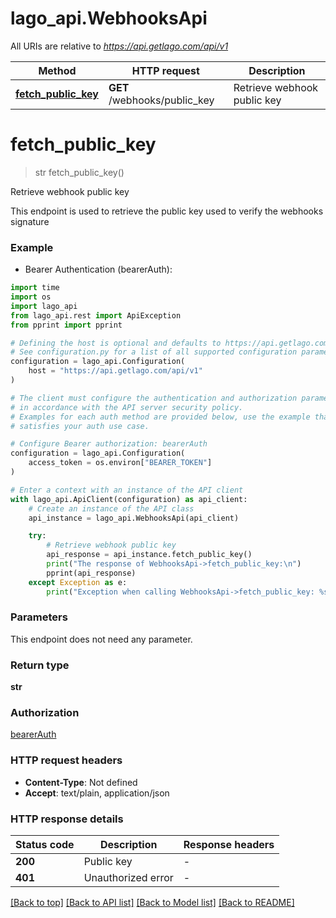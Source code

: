 # lago_api.WebhooksApi

All URIs are relative to *https://api.getlago.com/api/v1*

Method | HTTP request | Description
------------- | ------------- | -------------
[**fetch_public_key**](WebhooksApi.md#fetch_public_key) | **GET** /webhooks/public_key | Retrieve webhook public key


# **fetch_public_key**
> str fetch_public_key()

Retrieve webhook public key

This endpoint is used to retrieve the public key used to verify the webhooks signature

### Example

* Bearer Authentication (bearerAuth):

```python
import time
import os
import lago_api
from lago_api.rest import ApiException
from pprint import pprint

# Defining the host is optional and defaults to https://api.getlago.com/api/v1
# See configuration.py for a list of all supported configuration parameters.
configuration = lago_api.Configuration(
    host = "https://api.getlago.com/api/v1"
)

# The client must configure the authentication and authorization parameters
# in accordance with the API server security policy.
# Examples for each auth method are provided below, use the example that
# satisfies your auth use case.

# Configure Bearer authorization: bearerAuth
configuration = lago_api.Configuration(
    access_token = os.environ["BEARER_TOKEN"]
)

# Enter a context with an instance of the API client
with lago_api.ApiClient(configuration) as api_client:
    # Create an instance of the API class
    api_instance = lago_api.WebhooksApi(api_client)

    try:
        # Retrieve webhook public key
        api_response = api_instance.fetch_public_key()
        print("The response of WebhooksApi->fetch_public_key:\n")
        pprint(api_response)
    except Exception as e:
        print("Exception when calling WebhooksApi->fetch_public_key: %s\n" % e)
```



### Parameters

This endpoint does not need any parameter.

### Return type

**str**

### Authorization

[bearerAuth](../README.md#bearerAuth)

### HTTP request headers

 - **Content-Type**: Not defined
 - **Accept**: text/plain, application/json

### HTTP response details

| Status code | Description | Response headers |
|-------------|-------------|------------------|
**200** | Public key |  -  |
**401** | Unauthorized error |  -  |

[[Back to top]](#) [[Back to API list]](../README.md#documentation-for-api-endpoints) [[Back to Model list]](../README.md#documentation-for-models) [[Back to README]](../README.md)

